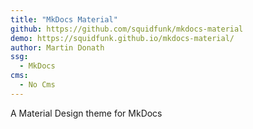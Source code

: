 ```yaml
---
title: "MkDocs Material"
github: https://github.com/squidfunk/mkdocs-material
demo: https://squidfunk.github.io/mkdocs-material/
author: Martin Donath
ssg:
  - MkDocs
cms:
  - No Cms
---
```


A Material Design theme for MkDocs